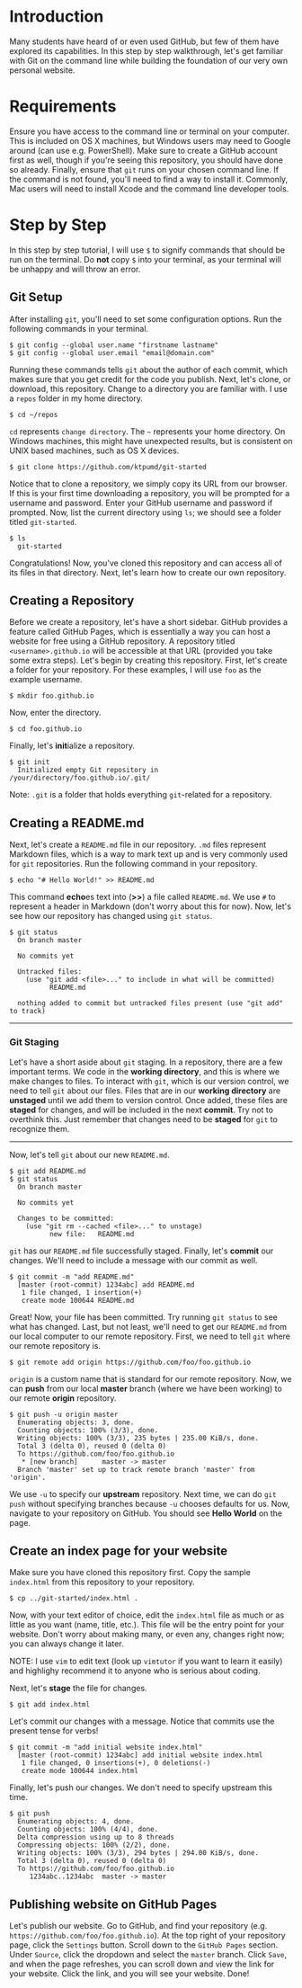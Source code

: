 # Introduction

Many students have heard of or even used GitHub, but few of them have explored its capabilities. 
In this step by step walkthrough, let's get familiar with Git on the command line while building the foundation of our very own personal website.

# Requirements

Ensure you have access to the command line or terminal on your computer.
This is included on OS X machines, but Windows users may need to Google around (can use e.g. PowerShell).
Make sure to create a GitHub account first as well, though if you're seeing this repository, you should have done so already.
Finally, ensure that `git` runs on your chosen command line.
If the command is not found, you'll need to find a way to install it.
Commonly, Mac users will need to install Xcode and the command line developer tools.

# Step by Step

In this step by step tutorial, I will use `$` to signify commands that should be run on the terminal.
Do **not** copy `$` into your terminal, as your terminal will be unhappy and will throw an error.

## Git Setup

After installing `git`, you'll need to set some configuration options.
Run the following commands in your terminal.

```
$ git config --global user.name "firstname lastname"
$ git config --global user.email "email@domain.com"
```

Running these commands tells `git` about the author of each commit, which makes sure that you get credit for the code you publish.
Next, let's clone, or download, this repository.
Change to a directory you are familiar with.
I use a `repos` folder in my home directory.

```
$ cd ~/repos
```

`cd` represents `change directory`.
The `~` represents your home directory. On Windows machines, this might have unexpected results, but is consistent on UNIX based machines, such as OS X devices.

```
$ git clone https://github.com/ktpumd/git-started
```

Notice that to clone a repository, we simply copy its URL from our browser.
If this is your first time downloading a repository, you will be prompted for a username and password.
Enter your GitHub username and password if prompted.
Now, list the current directory using `ls`; we should see a folder titled `git-started`.

```
$ ls
  git-started
```

Congratulations! Now, you've cloned this repository and can access all of its files in that directory.
Next, let's learn how to create our own repository.

## Creating a Repository

Before we create a repository, let's have a short sidebar.
GitHub provides a feature called GitHub Pages, which is essentially a way you can host a website for free using a GitHub repository.
A repository titled `<username>.github.io` will be accessible at that URL (provided you take some extra steps).
Let's begin by creating this repository.
First, let's create a folder for your repository.
For these examples, I will use `foo` as the example username.

```
$ mkdir foo.github.io
```

Now, enter the directory.

```
$ cd foo.github.io
```

Finally, let's **init**ialize a repository.

```
$ git init
  Initialized empty Git repository in /your/directory/foo.github.io/.git/
```

Note: `.git` is a folder that holds everything `git`-related for a repository.

## Creating a README.md

Next, let's create a `README.md` file in our repository.
`.md` files represent Markdown files, which is a way to mark text up and is very commonly used for `git` repositories.
Run the following command in your repository.

```
$ echo "# Hello World!" >> README.md
```

This command **echo**es text into (**>>**) a file called `README.md`.
We use `#` to represent a header in Markdown (don't worry about this for now).
Now, let's see how our repository has changed using `git status`.

```
$ git status
  On branch master

  No commits yet

  Untracked files:
    (use "git add <file>..." to include in what will be committed)
          README.md

  nothing added to commit but untracked files present (use "git add" to track)
```

***

### Git Staging

Let's have a short aside about `git` staging.
In a repository, there are a few important terms.
We code in the **working directory**, and this is where we make changes to files.
To interact with `git`, which is our version control, we need to tell `git` about our files.
Files that are in our **working directory** are **unstaged** until we add them to version control.
Once added, these files are **staged** for changes, and will be included in the next **commit**.
Try not to overthink this.
Just remember that changes need to be **staged** for `git` to recognize them.

***

Now, let's tell `git` about our new `README.md`.

```
$ git add README.md
$ git status
  On branch master

  No commits yet

  Changes to be committed:
    (use "git rm --cached <file>..." to unstage)
          new file:   README.md
```

`git` has our `README.md` file successfully staged.
Finally, let's **commit** our changes.
We'll need to include a message with our commit as well.

```
$ git commit -m "add README.md"
  [master (root-commit) 1234abc] add README.md
   1 file changed, 1 insertion(+)
   create mode 100644 README.md
```

Great! Now, your file has been committed. Try running `git status` to see what has changed.
Last, but not least, we'll need to get our `README.md` from our local computer to our remote repository.
First, we need to tell `git` where our remote repository is.

```
$ git remote add origin https://github.com/foo/foo.github.io
```

`origin` is a custom name that is standard for our remote repository.
Now, we can **push** from our local **master** branch (where we have been working) to our remote **origin** repository.

```
$ git push -u origin master
  Enumerating objects: 3, done.
  Counting objects: 100% (3/3), done.
  Writing objects: 100% (3/3), 235 bytes | 235.00 KiB/s, done.
  Total 3 (delta 0), reused 0 (delta 0)
  To https://github.com/foo/foo.github.io
   * [new branch]      master -> master
  Branch 'master' set up to track remote branch 'master' from 'origin'.
```

We use `-u` to specify our **upstream** repository.
Next time, we can do `git push` without specifying branches because `-u` chooses defaults for us.
Now, navigate to your repository on GitHub.
You should see **Hello World** on the page.

## Create an index page for your website

Make sure you have cloned this repository first.
Copy the sample `index.html` from this repository to your repository.

```
$ cp ../git-started/index.html .
```

Now, with your text editor of choice, edit the `index.html` file as much or as little as you want (name, title, etc.).
This file will be the entry point for your website.
Don't worry about making many, or even any, changes right now; you can always change it later.

NOTE: I use `vim` to edit text (look up `vimtutor` if you want to learn it easily) and highlighy recommend it to anyone who is serious about coding.

Next, let's **stage** the file for changes.

```
$ git add index.html
```

Let's commit our changes with a message.
Notice that commits use the present tense for verbs!

```
$ git commit -m "add initial website index.html"
  [master (root-commit) 1234abc] add initial website index.html
   1 file changed, 0 insertions(+), 0 deletions(-)
   create mode 100644 index.html
```

Finally, let's push our changes. We don't need to specify upstream this time.

```
$ git push
  Enumerating objects: 4, done.
  Counting objects: 100% (4/4), done.
  Delta compression using up to 8 threads
  Compressing objects: 100% (2/2), done.
  Writing objects: 100% (3/3), 294 bytes | 294.00 KiB/s, done.
  Total 3 (delta 0), reused 0 (delta 0)
  To https://github.com/foo/foo.github.io
     1234abc..1234abc  master -> master
```

## Publishing website on GitHub Pages

Let's publish our website.
Go to GitHub, and find your repository (e.g. `https://github.com/foo/foo.github.io`).
At the top right of your repository page, click the `Settings` button.
Scroll down to the `GitHub Pages` section.
Under `Source`, click the dropdown and select the `master` branch.
Click `Save`, and when the page refreshes, you can scroll down and view the link for your website.
Click the link, and you will see your website.
Done!

